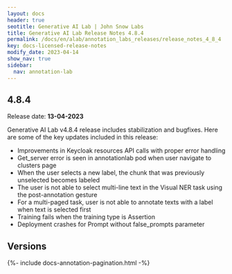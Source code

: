 ```yaml
---
layout: docs
header: true
seotitle: Generative AI Lab | John Snow Labs
title: Generative AI Lab Release Notes 4.8.4
permalink: /docs/en/alab/annotation_labs_releases/release_notes_4_8_4
key: docs-licensed-release-notes
modify_date: 2023-04-14
show_nav: true
sidebar:
  nav: annotation-lab
---
```


<div class="h3-box" markdown="1">

## 4.8.4

Release date: **13-04-2023**

Generative AI Lab v4.8.4 release includes stabilization and bugfixes. Here are some of the key updates included in this release:

- Improvements in Keycloak resources API calls with proper error handling
- Get_server error is seen in annotationlab pod when user navigate to clusters page
- When the user selects a new label, the chunk that was previously unselected becomes labeled
- The user is not able to select multi-line text in the Visual NER task using the post-annotation gesture
- For a multi-paged task, user is not able to annotate texts with a label when text is selected first
- Training fails when the training type is Assertion
- Deployment crashes for Prompt without false_prompts parameter



</div><div class="prev_ver h3-box" markdown="1">

## Versions

</div>

{%- include docs-annotation-pagination.html -%}